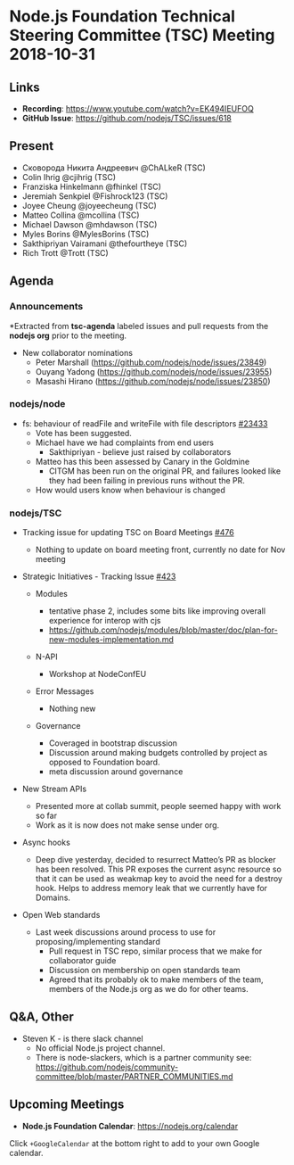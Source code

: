 # Node.js Foundation Technical Steering Committee (TSC) Meeting 2018-10-31

## Links

* **Recording**:  <https://www.youtube.com/watch?v=EK494IEUFOQ>
* **GitHub Issue**: <https://github.com/nodejs/TSC/issues/618>

## Present

* Сковорода Никита Андреевич @ChALkeR (TSC)
* Colin Ihrig @cjihrig (TSC)
* Franziska Hinkelmann @fhinkel (TSC)
* Jeremiah Senkpiel @Fishrock123 (TSC)
* Joyee Cheung @joyeecheung (TSC)
* Matteo Collina @mcollina (TSC)
* Michael Dawson @mhdawson (TSC)
* Myles Borins @MylesBorins (TSC)
* Sakthipriyan Vairamani @thefourtheye (TSC)
* Rich Trott @Trott (TSC)

## Agenda

### Announcements

\*Extracted from **tsc-agenda** labeled issues and pull requests from the **nodejs org** prior to the meeting.

* New collaborator nominations
  * Peter Marshall (<https://github.com/nodejs/node/issues/23849>)
  * Ouyang Yadong (<https://github.com/nodejs/node/issues/23955>)
  * Masashi Hirano (<https://github.com/nodejs/node/issues/23850>)

### nodejs/node

* fs: behaviour of readFile and writeFile with file descriptors [#23433](https://github.com/nodejs/node/issues/23433)
  * Vote has been suggested.
  * Michael have we had complaints from end users
    * Sakthipriyan - believe just raised by collaborators
  * Matteo has this been assessed by Canary in the Goldmine
    * CITGM has been run on the original PR, and failures looked like they had been failing in previous runs
      without the PR.
  * How would users know when behaviour is changed

### nodejs/TSC

* Tracking issue for updating TSC on Board Meetings [#476](https://github.com/nodejs/TSC/issues/476)
  * Nothing to update on board meeting front, currently no date for Nov meeting

* Strategic Initiatives - Tracking Issue [#423](https://github.com/nodejs/TSC/issues/423)
  * Modules
    * tentative phase 2, includes some bits like improving overall experience for interop with cjs
    * <https://github.com/nodejs/modules/blob/master/doc/plan-for-new-modules-implementation.md>

  * N-API
    * Workshop at NodeConfEU

  * Error Messages
    * Nothing new

  * Governance
    * Coveraged in bootstrap discussion
    * Discussion around making budgets controlled by project as opposed to Foundation board.
    * meta discussion around governance

* New Stream APIs
  * Presented more at collab summit, people seemed happy with work so far
  * Work as it is now does not make sense under org.

* Async hooks
  * Deep dive yesterday, decided to resurrect Matteo’s PR as blocker has been resolved.
    This PR exposes the current async resource so that it can be used as weakmap key to avoid
    the need for a destroy hook. Helps to address memory leak that we currently have for
    Domains.

* Open Web standards
  * Last week discussions around process to use for proposing/implementing standard
    * Pull request in TSC repo, similar process that we make for collaborator guide
    * Discussion on membership on open standards team
    * Agreed that its probably ok to make members of the team, members of the Node.js org
      as we do for other teams.

## Q\&A, Other

* Steven K - is there  slack channel
  * No official Node.js project channel.
  * There is node-slackers, which is a partner community see: <https://github.com/nodejs/community-committee/blob/master/PARTNER_COMMUNITIES.md>

## Upcoming Meetings

* **Node.js Foundation Calendar**: <https://nodejs.org/calendar>

Click `+GoogleCalendar` at the bottom right to add to your own Google calendar.
